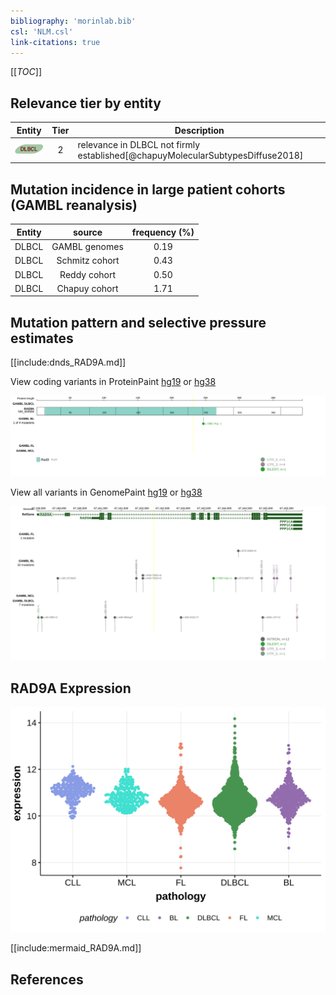 ```yaml
---
bibliography: 'morinlab.bib'
csl: 'NLM.csl'
link-citations: true
---
```

[[_TOC_]]


## Relevance tier by entity

|Entity|Tier|Description                              |
|:------:|:----:|-----------------------------------------|
|![DLBCL](images/icons/DLBCL_tier2.png) |2   |relevance in DLBCL not firmly established[@chapuyMolecularSubtypesDiffuse2018]|

## Mutation incidence in large patient cohorts (GAMBL reanalysis)

|Entity|source        |frequency (%)|
|:------:|:--------------:|:-------------:|
|DLBCL |GAMBL genomes |0.19         |
|DLBCL |Schmitz cohort|0.43         |
|DLBCL |Reddy cohort  |0.50         |
|DLBCL |Chapuy cohort |1.71         |

## Mutation pattern and selective pressure estimates

[[include:dnds_RAD9A.md]]


View coding variants in ProteinPaint [hg19](https://morinlab.github.io/LLMPP/GAMBL/RAD9A_protein.html)  or [hg38](https://morinlab.github.io/LLMPP/GAMBL/RAD9A_protein_hg38.html)

![](images/proteinpaint/RAD9A_NM_004584.svg)

View all variants in GenomePaint [hg19](https://morinlab.github.io/LLMPP/GAMBL/RAD9A.html)  or [hg38](https://morinlab.github.io/LLMPP/GAMBL/RAD9A_hg38.html)

![](images/proteinpaint/RAD9A.svg)

## RAD9A Expression
![](images/gene_expression/RAD9A_by_pathology.svg)
<!-- ORIGIN: chapuyMolecularSubtypesDiffuse2018b -->
<!-- DLBCL: chapuyMolecularSubtypesDiffuse2018b -->

[[include:mermaid_RAD9A.md]]

## References

